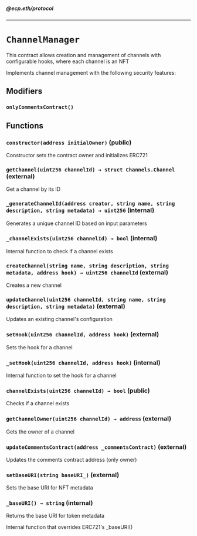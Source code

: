 ##### @ecp.eth/protocol

----

# `ChannelManager`

This contract allows creation and management of channels with configurable hooks, where each channel is an NFT


Implements channel management with the following security features:



## Modifiers

### `onlyCommentsContract()`








## Functions

### `constructor(address initialOwner)` (public)

Constructor sets the contract owner and initializes ERC721




### `getChannel(uint256 channelId) → struct Channels.Channel` (external)

Get a channel by its ID




### `_generateChannelId(address creator, string name, string description, string metadata) → uint256` (internal)

Generates a unique channel ID based on input parameters




### `_channelExists(uint256 channelId) → bool` (internal)

Internal function to check if a channel exists




### `createChannel(string name, string description, string metadata, address hook) → uint256 channelId` (external)

Creates a new channel




### `updateChannel(uint256 channelId, string name, string description, string metadata)` (external)

Updates an existing channel's configuration




### `setHook(uint256 channelId, address hook)` (external)

Sets the hook for a channel




### `_setHook(uint256 channelId, address hook)` (internal)

Internal function to set the hook for a channel




### `channelExists(uint256 channelId) → bool` (public)

Checks if a channel exists




### `getChannelOwner(uint256 channelId) → address` (external)

Gets the owner of a channel




### `updateCommentsContract(address _commentsContract)` (external)

Updates the comments contract address (only owner)




### `setBaseURI(string baseURI_)` (external)

Sets the base URI for NFT metadata




### `_baseURI() → string` (internal)

Returns the base URI for token metadata


Internal function that overrides ERC721's _baseURI()



